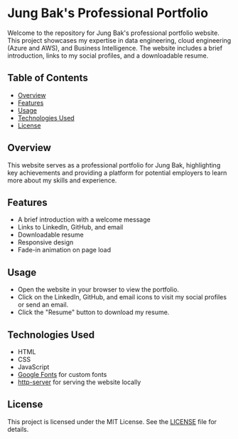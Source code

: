 # Jung Bak's Professional Portfolio

Welcome to the repository for Jung Bak's professional portfolio website. This project showcases my expertise in data engineering, cloud engineering (Azure and AWS), and Business Intelligence. The website includes a brief introduction, links to my social profiles, and a downloadable resume.

## Table of Contents

- [Overview](#overview)
- [Features](#features)
- [Usage](#usage)
- [Technologies Used](#technologies-used)
- [License](#license)

## Overview

This website serves as a professional portfolio for Jung Bak, highlighting key achievements and providing a platform for potential employers to learn more about my skills and experience.

## Features

- A brief introduction with a welcome message
- Links to LinkedIn, GitHub, and email
- Downloadable resume
- Responsive design
- Fade-in animation on page load

## Usage

- Open the website in your browser to view the portfolio.
- Click on the LinkedIn, GitHub, and email icons to visit my social profiles or send an email.
- Click the "Resume" button to download my resume.

## Technologies Used

- HTML
- CSS
- JavaScript
- [Google Fonts](https://fonts.google.com/) for custom fonts
- [http-server](https://www.npmjs.com/package/http-server) for serving the website locally

## License

This project is licensed under the MIT License. See the [LICENSE](LICENSE) file for details.
